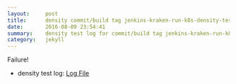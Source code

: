 ```yaml
---
layout:     post
title:      density commit/build tag jenkins-kraken-run-k8s-density-tests-117-30
date:       2016-08-09 23:54:41
summary:    density test log for commit/build tag jenkins-kraken-run-k8s-density-tests-117-30.
category:   jekyll
---
```


Failure!

- density test log: [Log File](http://s3-us-west-2.amazonaws.com/kraken-e2e-logs/density/jenkins-kraken-run-k8s-density-tests-117-30/build-log.txt)
